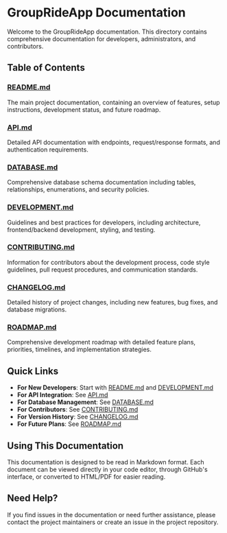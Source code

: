 # GroupRideApp Documentation

Welcome to the GroupRideApp documentation. This directory contains comprehensive documentation for developers, administrators, and contributors.

## Table of Contents

### [README.md](README.md)
The main project documentation, containing an overview of features, setup instructions, development status, and future roadmap.

### [API.md](API.md)
Detailed API documentation with endpoints, request/response formats, and authentication requirements.

### [DATABASE.md](DATABASE.md)
Comprehensive database schema documentation including tables, relationships, enumerations, and security policies.

### [DEVELOPMENT.md](DEVELOPMENT.md)
Guidelines and best practices for developers, including architecture, frontend/backend development, styling, and testing.

### [CONTRIBUTING.md](CONTRIBUTING.md)
Information for contributors about the development process, code style guidelines, pull request procedures, and communication standards.

### [CHANGELOG.md](CHANGELOG.md)
Detailed history of project changes, including new features, bug fixes, and database migrations.

### [ROADMAP.md](ROADMAP.md)
Comprehensive development roadmap with detailed feature plans, priorities, timelines, and implementation strategies.

## Quick Links

- **For New Developers**: Start with [README.md](README.md) and [DEVELOPMENT.md](DEVELOPMENT.md)
- **For API Integration**: See [API.md](API.md)
- **For Database Management**: See [DATABASE.md](DATABASE.md)
- **For Contributors**: See [CONTRIBUTING.md](CONTRIBUTING.md)
- **For Version History**: See [CHANGELOG.md](CHANGELOG.md)
- **For Future Plans**: See [ROADMAP.md](ROADMAP.md)

## Using This Documentation

This documentation is designed to be read in Markdown format. Each document can be viewed directly in your code editor, through GitHub's interface, or converted to HTML/PDF for easier reading.

## Need Help?

If you find issues in the documentation or need further assistance, please contact the project maintainers or create an issue in the project repository.